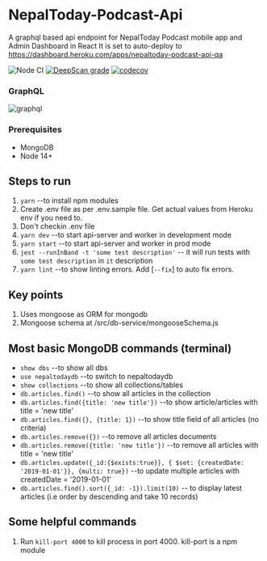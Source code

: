 # NepalToday-Podcast-Api

A graphql based api endpoint for NepalToday Podcast mobile app and Admin Dashboard in React
It is set to auto-deploy to https://dashboard.heroku.com/apps/nepaltoday-podcast-api-qa

![Node CI](https://github.com/siristechnology/nepaltoday-api/workflows/Node%20CI/badge.svg?branch=master)
[![DeepScan grade](https://deepscan.io/api/teams/5348/projects/7147/branches/66890/badge/grade.svg)](https://deepscan.io/dashboard#view=project&tid=5348&pid=7147&bid=66890)
[![codecov](https://codecov.io/gh/siristechnology/nepaltoday-api/branch/master/graph/badge.svg)](https://codecov.io/gh/siristechnology/nepaltoday-api)

### GraphQL

![graphql](/packages/server/assets/images/graphql-interface.png)

### Prerequisites

-   MongoDB
-   Node 14+

## Steps to run

1. `yarn` --to install npm modules
2. Create .env file as per .env.sample file. Get actual values from Heroku env if you need to.
3. Don't checkin .env file
4. `yarn dev` --to start api-server and worker in development mode
5. `yarn start` --to start api-server and worker in prod mode
6. `jest --runInBand -t 'some test description'` -- it will run tests with `some test description` in `it` description
7. `yarn lint` --to show linting errors. Add [`--fix`] to auto fix errors.

## Key points

1. Uses mongoose as ORM for mongodb
2. Mongoose schema at /src/db-service/mongooseSchema.js

## Most basic MongoDB commands (terminal)

-   `show dbs` --to show all dbs
-   `use nepaltodaydb` --to switch to nepaltodaydb
-   `show collections` --to show all collections/tables
-   `db.articles.find()` --to show all articles in the collection
-   `db.articles.find({title: 'new title'})` --to show article/articles with title = 'new title'
-   `db.articles.find({}, {title: 1})` --to show title field of all articles (no criteria)
-   `db.articles.remove({})` --to remove all articles documents
-   `db.articles.remove({title: 'new title'})` --to remove all articles with title = 'new title'
-   `db.articles.update({_id:{$exists:true}}, { $set: {createdDate: '2019-01-01'}}, {multi: true})` --to update multiple articles with createdDate = '2019-01-01'
-   `db.articles.find().sort({_id: -1}).limit(10)` -- to display latest articles (i.e order by descending and take 10 records)

## Some helpful commands

1. Run `kill-port 4000` to kill process in port 4000. kill-port is a npm module
